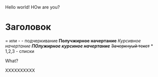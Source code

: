 Hello world!
HOw are you?
# Заголовок
= или - - подчеркивание 
**Получжирное начертание** 
*Курсивное начертание*
***ПОлужирное курсиное начертание***
~~Зачеркнуый текст~~
*
1,2,3 - списки

What?

XXXXXXXXXX
